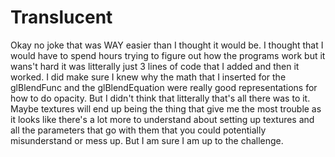 # Translucent
Okay no joke that was WAY easier than I thought it would be. I thought that I would have to spend hours trying to figure out how the programs work but it wans't hard it was litterally just 3 lines of code that I added and then it worked. I did make sure I knew why the math that I inserted for the glBlendFunc and the glBlendEquation were really good representations for how to do opacity. But I didn't think that litterally that's all there was to it. Maybe textures will end up being the thing that give me the most trouble as it looks like there's a lot more to understand about setting up textures and all the parameters that go with them that you could potentially misunderstand or mess up. But I am sure I am up to the challenge.
